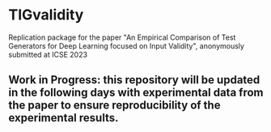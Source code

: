 # TIGvalidity
Replication package for the paper "An Empirical Comparison of Test Generators for Deep Learning focused on Input Validity", anonymously submitted at ICSE 2023


## Work in Progress: this repository will be updated in the following days with experimental data from the paper to ensure reproducibility of the experimental results.
